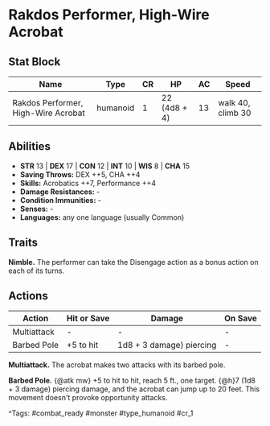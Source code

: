 # Rakdos Performer, High-Wire Acrobat

## Stat Block

| Name | Type | CR | HP | AC | Speed |
|------|------|----|----|----|-------|
| Rakdos Performer, High-Wire Acrobat | humanoid | 1 | 22 (4d8 + 4) | 13 | walk 40, climb 30 |

## Abilities

- **STR** 13 | **DEX** 17 | **CON** 12 | **INT** 10 | **WIS** 8 | **CHA** 15
- **Saving Throws:** DEX ++5, CHA ++4  
- **Skills:** Acrobatics ++7, Performance ++4  
- **Damage Resistances:** -  
- **Condition Immunities:** -  
- **Senses:** -  
- **Languages:** any one language (usually Common)

## Traits

**Nimble.** The performer can take the Disengage action as a bonus action on each of its turns.


## Actions

| Action | Hit or Save | Damage | On Save |
|--------|--------------|--------|----------|
| Multiattack | - | - | - |
| Barbed Pole | +5 to hit | 1d8 + 3 damage) piercing | - |

**Multiattack.** The acrobat makes two attacks with its barbed pole.

**Barbed Pole.** {@atk mw} +5 to hit to hit, reach 5 ft., one target. {@h}7 (1d8 + 3 damage) piercing damage, and the acrobat can jump up to 20 feet. This movement doesn't provoke opportunity attacks.


^Tags: #combat_ready #monster #type_humanoid #cr_1